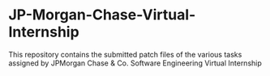 # JP-Morgan-Chase-Virtual-Internship
This repository contains the submitted patch files of the various tasks assigned by JPMorgan Chase &amp; Co. Software Engineering Virtual Internship
